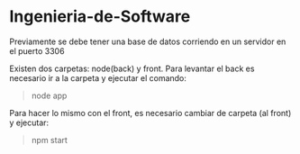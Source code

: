 # Ingenieria-de-Software

Previamente se debe tener una base de datos corriendo en un servidor en el puerto 3306

Existen dos carpetas: node(back) y front. Para levantar el back es necesario ir a la carpeta y ejecutar el comando:
> node app

Para hacer lo mismo con el front, es necesario cambiar de carpeta (al front) y ejecutar:
> npm start

